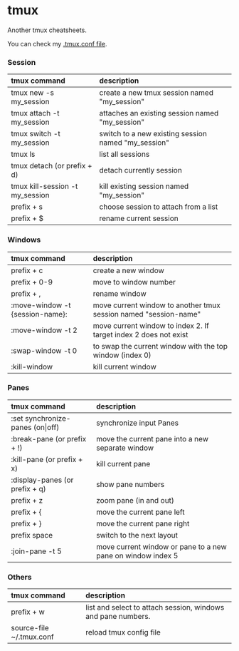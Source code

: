 # tmux

Another tmux cheatsheets.

You can check my [.tmux.conf file](https://github.com/thobiast/dotfiles).

### Session

| tmux command | description |
| :----------  | :---------  |
| tmux new -s my\_session | create a new tmux session named "my\_session" |
| tmux attach -t my\_session | attaches an existing session named "my\_session" |
| tmux switch -t my\_session | switch to a new existing session named "my\_session" |
| tmux ls | list all sessions |
| tmux detach (or prefix + d) | detach currently session |
| tmux kill-session -t my\_session | kill existing session named "my\_session" |
| prefix + s | choose session to attach from a list |
| prefix + $ | rename current session |

### Windows

| tmux command | description |
| :----------  | :---------  |
| prefix + c | create a new window |
| prefix + 0-9 | move to window number |
| prefix + , | rename window |
| :move-window -t {session-name}: | move current window to another tmux session named "session-name" |
| :move-window -t 2 | move current window to index 2. If target index 2 does not exist |
| :swap-window -t 0     | to swap the current window with the top window (index 0) |
| :kill-window | kill current window |

### Panes

| tmux command | description |
| :----------  | :---------  |
| :set synchronize-panes (on\|off) | synchronize input Panes |
| :break-pane (or prefix + !) | move the current pane into a new separate window |
| :kill-pane (or prefix + x) | kill current pane |
| :display-panes (or prefix + q) | show pane numbers |
| prefix + z | zoom pane (in and out) |
| prefix + {  | move the current pane left |
| prefix + }  | move the current pane right |
| prefix space  | switch to the next layout |
| :join-pane -t 5 | move current window or pane to a new pane on window index 5 |

### Others

| tmux command | description |
| :----------  | :---------  |
| prefix + w | list and select to attach session, windows and pane numbers.  |
| source-file ~/.tmux.conf | reload tmux config file |
